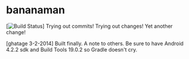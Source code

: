 bananaman
=========
[![Build Status](http://ci.utkarshsinha.com/buildStatus/icon?job=BananaMan-Nightly)]
Trying out commits!
Trying out changes!
Yet another change!

[ghatage 3-2-2014]
Built finally.
A note to others. Be sure to have Android 4.2.2 sdk and Build Tools 19.0.2 so Gradle doesn't cry.
